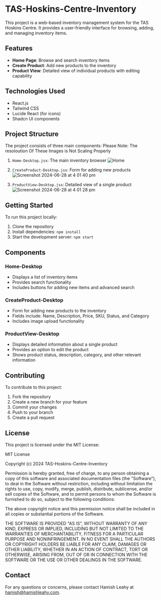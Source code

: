 # TAS-Hoskins-Centre-Inventory

This project is a web-based inventory management system for the TAS Hoskins Centre. It provides a user-friendly interface for browsing, adding, and managing inventory items.

## Features

- **Home Page**: Browse and search inventory items
- **Create Product**: Add new products to the inventory
- **Product View**: Detailed view of individual products with editing capability

## Technologies Used

- React.js
- Tailwind CSS
- Lucide React (for icons)
- Shadcn UI components

## Project Structure

The project consists of three main components:
Please Note: The resoloution Of These Images is Not Scaling Properly

1. `Home-Desktop.jsx`: The main inventory browser
![Home](https://github.com/Hamish-Leahy/TAS-Hoskins-Centre-Inventory/assets/98940688/d34ab449-51b0-44df-b96b-f2724b735ad6)

3. `CreateProduct-Desktop.jsx`: Form for adding new products
![Screenshot 2024-06-28 at 4 01 40 pm](https://github.com/Hamish-Leahy/TAS-Hoskins-Centre-Inventory/assets/98940688/0f0f6c03-6b33-484c-837d-153ce752cb77)


5. `ProductView-Desktop.jsx`: Detailed view of a single product
![Screenshot 2024-06-28 at 4 01 28 pm](https://github.com/Hamish-Leahy/TAS-Hoskins-Centre-Inventory/assets/98940688/a9dee74e-4087-4d88-95b9-9fb694b1d9e7)



## Getting Started

To run this project locally:

1. Clone the repository
2. Install dependencies: `npm install`
3. Start the development server: `npm start`

## Components

### Home-Desktop

- Displays a list of inventory items
- Provides search functionality
- Includes buttons for adding new items and advanced search

### CreateProduct-Desktop

- Form for adding new products to the inventory
- Fields include: Name, Description, Price, SKU, Status, and Category
- Includes image upload functionality

### ProductView-Desktop

- Displays detailed information about a single product
- Provides an option to edit the product
- Shows product status, description, category, and other relevant information

## Contributing

To contribute to this project:

1. Fork the repository
2. Create a new branch for your feature
3. Commit your changes
4. Push to your branch
5. Create a pull request

## License

This project is licensed under the MIT License:

MIT License

Copyright (c) 2024 TAS-Hoskins-Centre-Inventory

Permission is hereby granted, free of charge, to any person obtaining a copy
of this software and associated documentation files (the "Software"), to deal
in the Software without restriction, including without limitation the rights
to use, copy, modify, merge, publish, distribute, sublicense, and/or sell
copies of the Software, and to permit persons to whom the Software is
furnished to do so, subject to the following conditions:

The above copyright notice and this permission notice shall be included in all
copies or substantial portions of the Software.

THE SOFTWARE IS PROVIDED "AS IS", WITHOUT WARRANTY OF ANY KIND, EXPRESS OR
IMPLIED, INCLUDING BUT NOT LIMITED TO THE WARRANTIES OF MERCHANTABILITY,
FITNESS FOR A PARTICULAR PURPOSE AND NONINFRINGEMENT. IN NO EVENT SHALL THE
AUTHORS OR COPYRIGHT HOLDERS BE LIABLE FOR ANY CLAIM, DAMAGES OR OTHER
LIABILITY, WHETHER IN AN ACTION OF CONTRACT, TORT OR OTHERWISE, ARISING FROM,
OUT OF OR IN CONNECTION WITH THE SOFTWARE OR THE USE OR OTHER DEALINGS IN THE
SOFTWARE.

## Contact

For any questions or concerns, please contact Hamish Leahy at hamish@hamishleahy.com.
